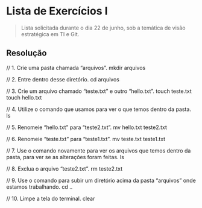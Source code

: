 # Lista de Exercícios I

> Lista solicitada durante o dia 22 de junho, sob a temática de visão estratégica em TI e Git. 

## Resolução

// 1. Crie uma pasta chamada “arquivos”.
mkdir arquivos

// 2. Entre dentro desse diretório.
cd arquivos

// 3. Crie um arquivo chamado “teste.txt” e outro “hello.txt”.
touch teste.txt 
touch hello.txt

// 4. Utilize o comando que usamos para ver o que temos dentro da pasta.
ls

// 5. Renomeie “hello.txt” para “teste2.txt”.
mv hello.txt teste2.txt

// 6. Renomeie “teste.txt” para “teste1.txt”.
mv teste.txt teste1.txt

// 7. Use o comando novamente para ver os arquivos que temos dentro da pasta, para ver se as alterações foram feitas.
ls

// 8. Exclua o arquivo “teste2.txt”.
rm teste2.txt

// 9. Use o comando para subir um diretório acima da pasta “arquivos” onde estamos trabalhando.
cd ..

// 10. Limpe a tela do terminal.
clear
